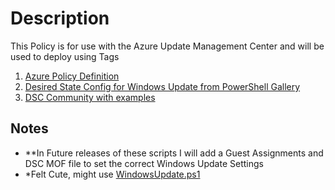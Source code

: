 # Description
This Policy is for use with the Azure Update Management Center and will be used to deploy using Tags

1. [Azure Policy Definition](./UpdateManagementCenterPolicy/UpdateManagementCenterPolicy.json)
1. [Desired State Config for Windows Update from PowerShell Gallery](https://www.powershellgallery.com/packages/xWindowsUpdate/3.0.0-preview0001)
1. [DSC Community with examples](https://github.com/dsccommunity/xWindowsUpdate/blob/master/source/Examples/Resources/xWindowsUpdateAgent/1-xWindowsUpdateAgent_SetWuaScheduledFromWu_Config.ps1)

## Notes
- **In Future releases of these scripts I will add a Guest Assignments and DSC MOF file to set the correct Windows Update Settings
- *Felt Cute, might use [WindowsUpdate.ps1](./WindowsUpdateDSC/WindowsUpdate.ps1)
